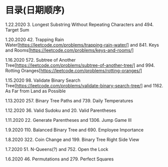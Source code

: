 # 目录(日期顺序)
1.22.2020 3. Longest Substring Without Repeating Characters and 494. Target Sum

1.20.2020 42. Trapping Rain Water[https://leetcode.com/problems/trapping-rain-water/] and 841. Keys and Rooms[https://leetcode.com/problems/keys-and-rooms/]

1.16.2020 572. Subtree of Another Tree[https://leetcode.com/problems/subtree-of-another-tree/] and 994. Rotting Oranges[https://leetcode.com/problems/rotting-oranges/]

1.15.2020 98. Validate Binary Search Tree[https://leetcode.com/problems/validate-binary-search-tree/] and 1162. As Far from Land as Possible

1.13.2020 257. Binary Tree Paths and 739. Daily Temperatures

1.12.2020 36. Valid Sudoku and 20. Valid Parentheses

1.11.2020 22. Generate Parentheses and 1306. Jump Game III

1.9.2020 110. Balanced Binary Tree and 690. Employee Importance

1.8.2020 322. Coin Change and 199. Binary Tree Right Side View

1.7.2020 51. N-Queens(?) and 752. Open the Lock

1.6.2020 46. Permutations and 279. Perfect Squares
